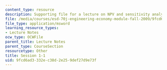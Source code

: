 ```yaml
---
content_type: resource
description: Supporting file for a lecture on NPV and sensitivity analysis.
file: /media/courses/esd-70j-engineering-economy-module-fall-2009/9fcd6ad3332ec38d2e259def27d9e73f_ESD70session1_1.xls
file_type: application/msword
learning_resource_types:
- Lecture Notes
ocw_type: OCWFile
parent_title: Lecture Notes
parent_type: CourseSection
resourcetype: Other
title: Session 1-1
uid: 9fcd6ad3-332e-c38d-2e25-9def27d9e73f
---
```

